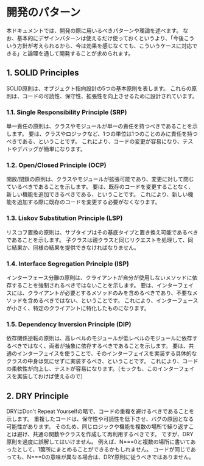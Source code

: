 # 開発のパターン

本ドキュメントでは、開発の際に用いるべきパターンや理論を述べます。
なお、基本的にデザインパターンは使えるだけ使っておくというより、「今後こういう方針が考えられるから、今は効果を感じなくても、こういうケースに対応できる」と論理を通して開発することが求められます。

## 1. SOLID Principles

SOLID原則は、オブジェクト指向設計の5つの基本原則を表します。
これらの原則は、コードの可読性、保守性、拡張性を向上させるために設計されています。

### 1.1. Single Responsibility Principle (SRP)

単一責任の原則は、クラスやモジュールが単一の責任を持つべきであることを示します。
要は、クラスやロジックなど、1つの単位は1つのことのみに責任を持つべきである、ということです。
これにより、コードの変更が容易になり、テストやデバッグが簡単になります。

### 1.2. Open/Closed Principle (OCP)

開放/閉鎖の原則は、クラスやモジュールが拡張可能であり、変更に対して閉じているべきであることを示します。
要は、既存のコードを変更することなく、新しい機能を追加できるべきである、ということです。
これにより、新しい機能を追加する際に既存のコードを変更する必要がなくなります。

### 1.3. Liskov Substitution Principle (LSP)

リスコフ置換の原則は、サブタイプはその基底タイプと置き換え可能であるべきであることを示します。
子クラスは親クラスと同じリクエストを処理して、同じ結果か、同様の結果を提供できなければなりません。

### 1.4. Interface Segregation Principle (ISP)

インターフェース分離の原則は、クライアントが自分が使用しないメソッドに依存することを強制されるべきではないことを示します。
要は、インターフェイスには、クライアントが必要とするメソッドのみを含めるべきであり、不要なメソッドを含めるべきではない、ということです。
これにより、インターフェースが小さく、特定のクライアントに特化したものになります。

### 1.5. Dependency Inversion Principle (DIP)

依存関係逆転の原則は、高レベルのモジュールが低レベルのモジュールに依存するべきではなく、両者が抽象に依存するべきであることを示します。
要は、共通のインターフェイスを使うことで、そのインターフェイスを実装する具体的なクラスの中身は気にせずに実装するべき、ということです。
これにより、コードの柔軟性が向上し、テストが容易になります。（モックも、このインターフェイスを実装しておけば使えるので）

## 2. DRY Principle

DRYはDon't Repeat Yourselfの略で、コードの重複を避けるべきであることを示します。
重複したコードは、保守性や可読性を低下させ、バグの原因となる可能性があります。
そのため、同じロジックや機能を複数の場所で繰り返すことは避け、共通の関数やクラスを作成して再利用するべきです。
ですが、DRY原則を過度に誤解してはいけません。
例えば、N===0と複数の場所に書いてあったとして、1箇所にまとめることができるかもしれません。
コードが同じであっても、N===0の意味が異なる場合は、DRY原則に従うべきではありません。
